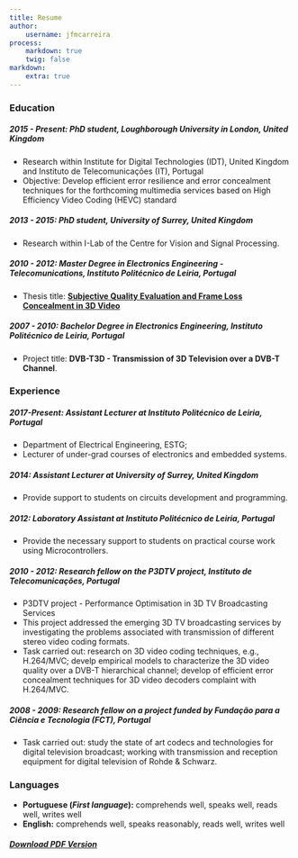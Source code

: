 ```yaml
---
title: Resume
author:
    username: jfmcarreira
process:
    markdown: true
    twig: false
markdown:
    extra: true
---
```



### **Education**

##### **2015 - Present: PhD student, Loughborough University in London, United Kingdom**
+ Research within Institute for Digital Technologies (IDT), United Kingdom and  Instituto de Telecomunicações (IT), Portugal
+ Objective: Develop efficient error resilience and error concealment techniques for the forthcoming multimedia services based on High Efficiency Video Coding (HEVC) standard

##### **2013 - 2015: PhD student, University of Surrey, United Kingdom**
+ Research within I-Lab of the Centre for Vision and Signal Processing.

##### **2010 - 2012: Master Degree in Electronics Engineering - Telecomunications, Instituto Politécnico de Leiria, Portugal**
+ Thesis title: [**Subjective Quality Evaluation and Frame Loss Concealment in 3D Video**](/user/media/master_thesis_jcarreira.pdf)

##### **2007 - 2010: Bachelor Degree in Electronics Engineering, Instituto Politécnico de Leiria, Portugal**
+ Project title: **DVB-T3D - Transmission of 3D Television over a DVB-T Channel**.



### **Experience**

##### **2017-Present: Assistant Lecturer at Instituto Politécnico de Leiria, Portugal**
+ Department of Electrical Engineering, ESTG;
+ Lecturer of under-grad courses of electronics and embedded systems.

##### **2014: Assistant Lecturer at University of Surrey, United Kingdom**
+ Provide  support to students on circuits development and programming.

##### **2012: Laboratory Assistant at Instituto Politécnico de Leiria, Portugal**
+ Provide the necessary support to students on practical course work using Microcontrollers.

##### **2010 - 2012: Research fellow on the P3DTV project, Instituto de Telecomunicações, Portugal**
+ P3DTV project - Performance Optimisation in 3D TV Broadcasting Services
+ This project addressed the emerging 3D TV broadcasting services by investigating the problems associated with transmission of different stereo video coding formats.
+ Task carried out: research  on 3D video coding techniques, e.g., H.264/MVC; develp empirical models to characterize the 3D video quality over a DVB-T hierarchical channel; develop of efficient error concealment techniques for 3D video decoders complaint with H.264/MVC.

##### **2008 - 2009: Research fellow on a project funded by Fundação para a Ciência e Tecnologia (FCT), Portugal**
+ Task carried out:  study the state of art codecs and technologies for digital television broadcast; working with transmission and reception equipment for digital television of Rohde & Schwarz.



### **Languages**
+ **Portuguese (*First language*):** comprehends well, speaks well, reads well, writes well
+ **English:** comprehends well, speaks reasonably, reads well, writes well



##### [Download PDF Version](cv_joao_carreira_two_columns.pdf)

